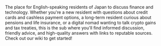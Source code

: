 The place for English-speaking residents of Japan to discuss finance and technology. Whether you're a new resident with questions about credit cards and cashless payment options, a long-term resident curious about pensions and life insurance, or a digital nomad wanting to talk crypto gains and tax treaties, this is the sub where you'll find informed discussion, friendly advice, and high-quality answers with links to reputable sources. Check out our wiki to get started!
